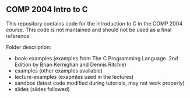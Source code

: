 COMP 2004 Intro to C
--------------------

This repository contains code for the introduction to C in the COMP 2004 course.
This code is not mantained and should not be used as a final reference.

Folder description:
* book-examples (examples from The C Programming Language. 2nd Edition by Brian Kernighan and Dennis Ritchie)
* examples (other examples available)
* lecture-examples (exapmles used in the lectures)
* sandbox (latest code modified during tutorials, may not work properly)
* slides (slides followed)
